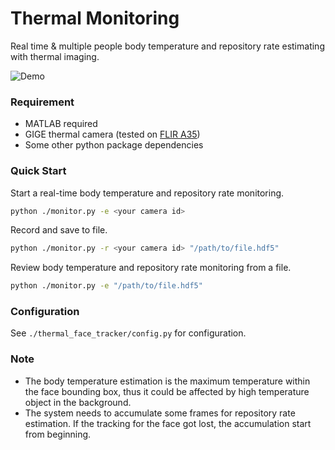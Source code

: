 # Thermal Monitoring

Real time & multiple people body temperature and repository rate estimating with thermal imaging.

![Demo](http://209.250.236.3:1910/bloghost/DsZS88qbjebkBAfj9pJXM7.gif)

### Requirement

- MATLAB required
- GIGE thermal camera (tested on [FLIR A35](https://www.flir.com/products/a35/))
- Some other python package dependencies

### Quick Start

Start a real-time body temperature and repository rate monitoring.

``` bash
python ./monitor.py -e <your camera id>
```

Record and save to file.

``` bash
python ./monitor.py -r <your camera id> "/path/to/file.hdf5"
```

Review body temperature and repository rate monitoring from a file.

``` bash
python ./monitor.py -e "/path/to/file.hdf5"
```

### Configuration

See `./thermal_face_tracker/config.py` for configuration.

### Note

- The body temperature estimation is the maximum temperature within the face bounding box, thus it could be affected by high temperature object in the background.
- The system needs to accumulate some frames for repository rate estimation. If the tracking for the face got lost, the accumulation start from beginning.